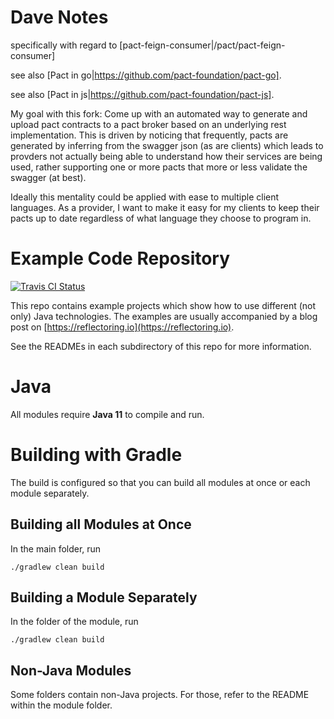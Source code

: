 # Dave Notes

specifically with regard to [pact-feign-consumer|/pact/pact-feign-consumer]

see also [Pact in go|https://github.com/pact-foundation/pact-go].

see also [Pact in js|https://github.com/pact-foundation/pact-js].

My goal with this fork: Come up with an automated way to generate and upload pact contracts to a pact broker based on an underlying rest implementation. This is driven by noticing that frequently, pacts are generated by inferring from the swagger json (as are clients) which leads to provders not actually being able to understand how their services are being used, rather supporting one or more pacts that more or less validate the swagger (at best).

Ideally this mentality could be applied with ease to multiple client languages. As a provider, I want to make it easy for my clients to keep their pacts up to date regardless of what language they choose to program in.

# Example Code Repository

[![Travis CI Status](https://travis-ci.org/thombergs/code-examples.svg?branch=master)](https://travis-ci.org/thombergs/code-examples)

This repo contains example projects which show how to use different (not only) Java technologies.
The examples are usually accompanied by a blog post on [https://reflectoring.io](https://reflectoring.io).

See the READMEs in each subdirectory of this repo for more information.

# Java
All modules require **Java 11** to compile and run.

# Building with Gradle

The build is configured so that you can build all modules at once or each module separately.

## Building all Modules at Once

In the main folder, run 
```
./gradlew clean build
```

## Building a Module Separately

In the folder of the module, run

```
./gradlew clean build
```

## Non-Java Modules

Some folders contain non-Java projects. For those, refer to the README within the module folder.
